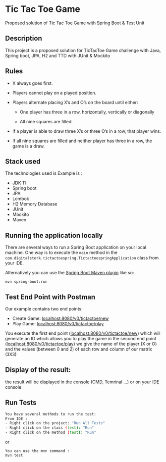 # Tic Tac Toe Game
Proposed solution of Tic Tac Toe Game with Spring Boot &amp; Test Unit


## Description

This project is a proposed solution for TicTacToe Game challenge with Java, Spring boot, JPA, H2 and TTD with JUnit & Mockito 

## Rules

- X always goes first.

- Players cannot play on a played position.

- Players alternate placing X’s and O’s on the board until either:

    - One player has three in a row, horizontally, vertically or diagonally

    - All nine squares are filled.

- If a player is able to draw three X’s or three O’s in a row, that player wins.

- If all nine squares are filled and neither player has three in a row, the game is a draw.

## Stack used

The technologies used is Example is :

- JDK 11
- Spring boot
- JPA
- Lombok
- H2 Memory Database  
- JUnit
- Mockito
- Maven

## Running the application locally

There are several ways to run a Spring Boot application on your local machine. One way is to execute the `main` method in the `com.digitalstork.tictactoespring.TictactoespringApplication` class from your IDE.

Alternatively you can use the [Spring Boot Maven plugin](https://docs.spring.io/spring-boot/docs/current/reference/html/build-tool-plugins-maven-plugin.html) like so:

```shell
mvn spring-boot:run
```

## Test End Point with Postman
Our example contains two end points:

- Create Game: [localhost:8080/v0/tictactoe/new](http://localhost:8080/v0/tictactoe/new)
- Play Game: [localhost:8080/v0/tictactoe/play](localhost:8080/v0/tictactoe/play)

You execute the first end point ([localhost:8080/v0/tictactoe/new](http://localhost:8080/v0/tictactoe/new)) which will generate an ID which allows you to play the game in the second end point ([localhost:8080/v0/tictactoe/play](localhost:8080/v0/tictactoe/play)) we give the name of the player (X or O) and the values (between 0 and 2) of each row and column of our matrix (3X3)

## Display of the result: 
the result will be displayed in the console (CMD, Temrinal ...) or on your IDE console

## Run Tests

```bash
You have several methods to run the test:
From IDE :
- Right click on the project: "Run All Tests"
- Right click on the class (test): "Run"
- Right click on the method (test): "Run"

```
or
```shell
You can use the mvn command :
mvn test
```